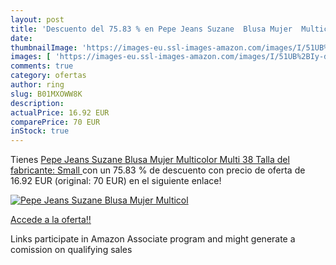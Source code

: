 ```yaml
---
layout: post
title: 'Descuento del 75.83 % en Pepe Jeans Suzane  Blusa Mujer  Multicol'
date: 
thumbnailImage: 'https://images-eu.ssl-images-amazon.com/images/I/51UB%2BIy-dgL._SL200_.jpg'
images: [ 'https://images-eu.ssl-images-amazon.com/images/I/51UB%2BIy-dgL._SL200_.jpg' ]
comments: true
category: ofertas
author: ring
slug: B01MXOWW8K
description:
actualPrice: 16.92 EUR
comparePrice: 70 EUR
inStock: true
---
```


Tienes [Pepe Jeans Suzane  Blusa Mujer  Multicolor  Multi   38  Talla del fabricante: Small ](https://www.amazon.es/dp/B01MXOWW8K/?tag=tolees-21) con un 75.83 % de descuento con precio de oferta de 16.92 EUR (original: 70 EUR) en el siguiente enlace!

[![Pepe Jeans Suzane  Blusa Mujer  Multicol](https://images-eu.ssl-images-amazon.com/images/I/51UB%2BIy-dgL._SL200_.jpg)](https://www.amazon.es/dp/B01MXOWW8K/?tag=tolees-21)

[Accede a la oferta!!](https://www.amazon.es/dp/B01MXOWW8K/?tag=tolees-21)

Links participate in Amazon Associate program and might generate a comission on qualifying sales


